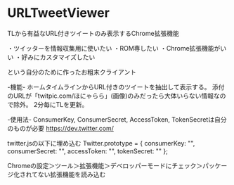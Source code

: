 URLTweetViewer
==============

TLから有益なURL付きツイートのみ表示するChrome拡張機能

・ツイッターを情報収集用に使いたい
・ROM専したい
・Chrome拡張機能がいい
・好みにカスタマイズしたい

という自分のために作ったお粗末クライアント

-機能-
ホームタイムラインからURL付きのツイートを抽出して表示する。
添付のURLが「twitpic.com/ほにゃらら」(画像)のみだったら大体いらない情報なので除外。
2分毎にTLを更新。


-使用法-
ConsumerKey, ConsumerSecret, AccessToken, TokenSecretは自分のものが必要
https://dev.twitter.com/

twitter.jsの以下に埋め込む
Twitter.prototype = {
        consumerKey:    "",
        consumerSecret: "",
        accessToken:    "",
        tokenSecret:    ""
};

Chromeの設定＞ツール＞拡張機能＞デベロッパーモードにチェック＞パッケージ化されてない拡張機能を読み込む
